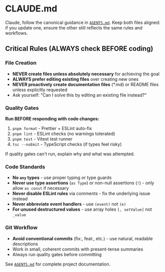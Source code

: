 # CLAUDE.md

Claude, follow the canonical guidance in [`AGENTS.md`](./AGENTS.md). Keep both files aligned: if you update one, ensure the other still reflects the same rules and workflows.

## Critical Rules (ALWAYS check BEFORE coding)

### File Creation

- **NEVER create files unless absolutely necessary** for achieving the goal
- **ALWAYS prefer editing existing files** over creating new ones
- **NEVER proactively create documentation files** (\*.md) or README files unless explicitly requested
- Ask yourself: "Can I solve this by editing an existing file instead?"

### Quality Gates

**Run BEFORE responding with code changes:**

1. `pnpm format` - Prettier + ESLint auto-fix
2. `pnpm lint` - ESLint checks (no warnings tolerated)
3. `pnpm test` - Vitest test runner
4. `tsc --noEmit` - TypeScript checks (if types feel risky)

If quality gates can't run, explain why and what was attempted.

### Code Standards

- **No `any` types** - use proper typing or type guards
- **Never use type assertions** (`as Type`) or non-null assertions (`!`) - only allow `as const` if necessary
- **Never disable ESLint rules** via comments - fix the underlying issue instead
- **Never abbreviate event handlers** - use `(event)` not `(e)`
- **For unused destructured values** - use array holes `[, setValue]` not `_value`

### Git Workflow

- **Avoid conventional commits** (fix:, feat:, etc.) - use natural, readable descriptions
- Work in small, coherent commits with present-tense summaries
- Always run quality gates before committing

See [`AGENTS.md`](./AGENTS.md) for complete project documentation.
